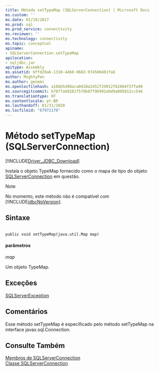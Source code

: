 ```yaml
---
title: Método setTypeMap (SQLServerConnection) | Microsoft Docs
ms.custom: ''
ms.date: 01/19/2017
ms.prod: sql
ms.prod_service: connectivity
ms.reviewer: ''
ms.technology: connectivity
ms.topic: conceptual
apiname:
- SQLServerConnection.setTypeMap
apilocation:
- sqljdbc.jar
apitype: Assembly
ms.assetid: bffd20a6-1310-44b0-9602-974500481fa6
author: MightyPen
ms.author: genemi
ms.openlocfilehash: a188d5d98aca0418a2452f29912f62604f3ffa90
ms.sourcegitcommit: b78f7ab9281f570b87f96991ebd9a095812cc546
ms.translationtype: HT
ms.contentlocale: pt-BR
ms.lasthandoff: 01/31/2020
ms.locfileid: "67972176"
---
```

# <a name="settypemap-method-sqlserverconnection"></a>Método setTypeMap (SQLServerConnection)
[!INCLUDE[Driver_JDBC_Download](../../../includes/driver_jdbc_download.md)]

  Instala o objeto TypeMap fornecido como o mapa de tipo do objeto [SQLServerConnection](../../../connect/jdbc/reference/sqlserverconnection-class.md) em questão.  
  
> [!NOTE]  
>  No momento, este método não é compatível com [!INCLUDE[jdbcNoVersion](../../../includes/jdbcnoversion_md.md)].  
  
## <a name="syntax"></a>Sintaxe  
  
```  
  
public void setTypeMap(java.util.Map map)  
```  
  
#### <a name="parameters"></a>parâmetros  
 *map*  
  
 Um objeto TypeMap.  
  
## <a name="exceptions"></a>Exceções  
 [SQLServerException](../../../connect/jdbc/reference/sqlserverexception-class.md)  
  
## <a name="remarks"></a>Comentários  
 Esse método setTypeMap é especificado pelo método setTypeMap na interface javax.sql.Connection.  
  
## <a name="see-also"></a>Consulte Também  
 [Membros de SQLServerConnection](../../../connect/jdbc/reference/sqlserverconnection-members.md)   
 [Classe SQLServerConnection](../../../connect/jdbc/reference/sqlserverconnection-class.md)  
  
  
